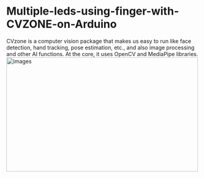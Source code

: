 # Multiple-leds-using-finger-with-CVZONE-on-Arduino
CVzone is a computer vision package that makes us easy to run like face detection, hand tracking, pose estimation, etc., and also image processing and other AI functions. At the core, it uses OpenCV and MediaPipe libraries.
<img src="https://github.com/busolbuse/Multiple-leds-using-finger-with-CVZONE-on-Arduino/assets/147637348/1a43a3b7-4853-4d07-8b66-862930ea9a8c" alt="images" align="left" width="500" height="300">
